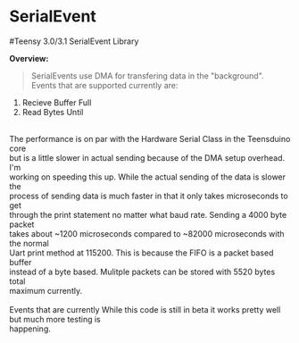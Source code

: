 SerialEvent
=========

#Teensy 3.0/3.1 SerialEvent Library

<b>Overview:</b><br>
>SerialEvents use DMA for transfering data in the "background".
Events that are supported currently are: 
1. Recieve Buffer Full
2. Read Bytes Until
<br>
The performance is on par with the Hardware Serial Class in the Teensduino core<br>
but is a little slower in actual sending because of the DMA setup overhead. I'm<br>
working on speeding this up. While the actual sending of the data is slower the<br>
process of sending data is much faster in that it only takes microseconds to get<br>
through the print statement no matter what baud rate. Sending a 4000 byte packet<br>
takes about ~1200 microseconds compared to ~82000 microseconds with the normal<br>
Uart print method at 115200. This is because the FIFO is a packet based buffer<br>
instead of a byte based. Mulitple packets can be stored with 5520 bytes total<br>
maximum currently.<br>
<br>
Events that are currently
While this code is still in beta it works pretty well but much more testing is<br>
happening.<br>
</ul>
